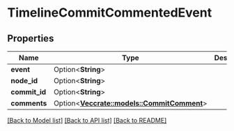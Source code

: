 # TimelineCommitCommentedEvent

## Properties

Name | Type | Description | Notes
------------ | ------------- | ------------- | -------------
**event** | Option<**String**> |  | [optional]
**node_id** | Option<**String**> |  | [optional]
**commit_id** | Option<**String**> |  | [optional]
**comments** | Option<[**Vec<crate::models::CommitComment>**](commit-comment.md)> |  | [optional]

[[Back to Model list]](../README.md#documentation-for-models) [[Back to API list]](../README.md#documentation-for-api-endpoints) [[Back to README]](../README.md)


